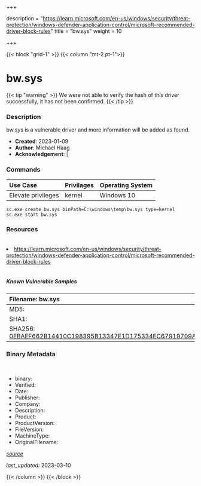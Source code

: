 +++

description = "https://learn.microsoft.com/en-us/windows/security/threat-protection/windows-defender-application-control/microsoft-recommended-driver-block-rules"
title = "bw.sys"
weight = 10

+++


{{< block "grid-1" >}}
{{< column "mt-2 pt-1">}}




# bw.sys 


{{< tip "warning" >}}
We were not able to verify the hash of this driver successfully, it has not been confirmed.
{{< /tip >}}




### Description


bw.sys is a vulnerable driver and more information will be added as found.


- **Created**: 2023-01-09
- **Author**: Michael Haag
- **Acknowledgement**:  | [](https://twitter.com/)

### Commands

| Use Case | Privilages | Operating System | 
|:---- | ---- | ---- |
| Elevate privileges | kernel | Windows 10 |

```
sc.exe create bw.sys binPath=C:\windows\temp\bw.sys type=kernel
sc.exe start bw.sys
```

### Resources
<br>


<li><a href=" https://learn.microsoft.com/en-us/windows/security/threat-protection/windows-defender-application-control/microsoft-recommended-driver-block-rules"> https://learn.microsoft.com/en-us/windows/security/threat-protection/windows-defender-application-control/microsoft-recommended-driver-block-rules</a></li>


<br>


##### Known Vulnerable Samples

| Filename: bw.sys |
|:---- |
|MD5: <a href="https://www.virustotal.com/gui/file/{&#39;Filename&#39;: &#39;bw.sys&#39;, &#39;MD5&#39;: &#39;&#39;, &#39;SHA1&#39;: &#39;&#39;, &#39;SHA256&#39;: &#39;0EBAEF662B14410C198395B13347E1D175334EC67919709AD37D65EBA013ADFF&#39;}"></a>|
|SHA1: <a href="https://www.virustotal.com/gui/file/{&#39;Filename&#39;: &#39;bw.sys&#39;, &#39;MD5&#39;: &#39;&#39;, &#39;SHA1&#39;: &#39;&#39;, &#39;SHA256&#39;: &#39;0EBAEF662B14410C198395B13347E1D175334EC67919709AD37D65EBA013ADFF&#39;}"></a>|
|SHA256: <a href="https://www.virustotal.com/gui/file/{&#39;Filename&#39;: &#39;bw.sys&#39;, &#39;MD5&#39;: &#39;&#39;, &#39;SHA1&#39;: &#39;&#39;, &#39;SHA256&#39;: &#39;0EBAEF662B14410C198395B13347E1D175334EC67919709AD37D65EBA013ADFF&#39;}">0EBAEF662B14410C198395B13347E1D175334EC67919709AD37D65EBA013ADFF</a>|




### Binary Metadata
<br>

- binary: 
- Verified: 
- Date: 
- Publisher: 
- Company: 
- Description: 
- Product: 
- ProductVersion: 
- FileVersion: 
- MachineType: 
- OriginalFilename: 

[*source*](https://github.com/magicsword-io/LOLDrivers/tree/main/yaml/bw.sys.yml)

*last_updated:* 2023-03-10


{{< /column >}}
{{< /block >}}
